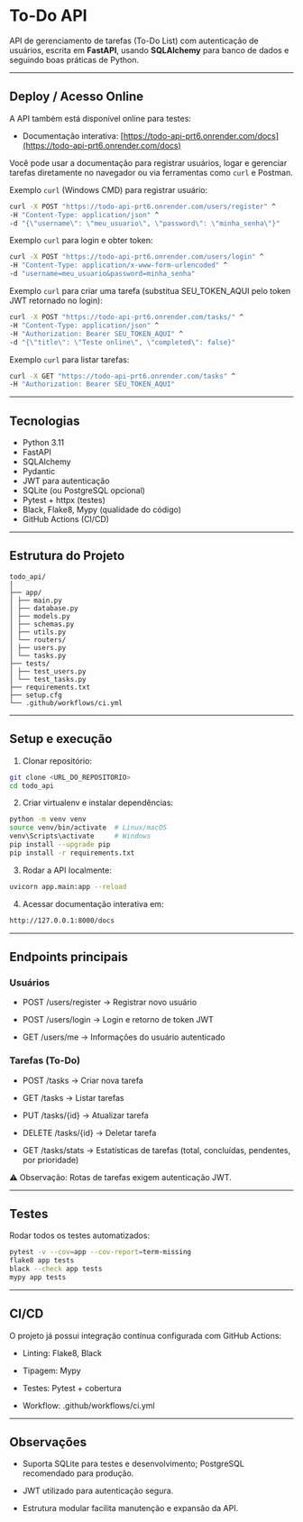 # To-Do API

API de gerenciamento de tarefas (To-Do List) com autenticação de usuários, escrita em **FastAPI**, usando **SQLAlchemy** para banco de dados e seguindo boas práticas de Python.

---

## **Deploy / Acesso Online**

A API também está disponível online para testes:

- Documentação interativa: [https://todo-api-prt6.onrender.com/docs](https://todo-api-prt6.onrender.com/docs)

Você pode usar a documentação para registrar usuários, logar e gerenciar tarefas diretamente no navegador ou via ferramentas como `curl` e Postman.

Exemplo `curl` (Windows CMD) para registrar usuário:

```cmd
curl -X POST "https://todo-api-prt6.onrender.com/users/register" ^
-H "Content-Type: application/json" ^
-d "{\"username\": \"meu_usuario\", \"password\": \"minha_senha\"}"
```

Exemplo `curl` para login e obter token:

```cmd
curl -X POST "https://todo-api-prt6.onrender.com/users/login" ^
-H "Content-Type: application/x-www-form-urlencoded" ^
-d "username=meu_usuario&password=minha_senha"
```

Exemplo `curl` para criar uma tarefa (substitua SEU_TOKEN_AQUI pelo token JWT retornado no login):

```cmd
curl -X POST "https://todo-api-prt6.onrender.com/tasks/" ^
-H "Content-Type: application/json" ^
-H "Authorization: Bearer SEU_TOKEN_AQUI" ^
-d "{\"title\": \"Teste online\", \"completed\": false}"
```

Exemplo `curl` para listar tarefas:

```cmd
curl -X GET "https://todo-api-prt6.onrender.com/tasks" ^
-H "Authorization: Bearer SEU_TOKEN_AQUI"
```

---

## **Tecnologias**

- Python 3.11
- FastAPI
- SQLAlchemy
- Pydantic
- JWT para autenticação
- SQLite (ou PostgreSQL opcional)
- Pytest + httpx (testes)
- Black, Flake8, Mypy (qualidade do código)
- GitHub Actions (CI/CD)

---

## **Estrutura do Projeto**

```text
todo_api/
│
├── app/
│ ├── main.py
│ ├── database.py
│ ├── models.py
│ ├── schemas.py
│ ├── utils.py
│ └── routers/
│ ├── users.py
│ └── tasks.py
├── tests/
│ ├── test_users.py
│ └── test_tasks.py
├── requirements.txt
├── setup.cfg
└── .github/workflows/ci.yml
```

---

## **Setup e execução**

1. Clonar repositório:

```bash
git clone <URL_DO_REPOSITORIO>
cd todo_api
```

2. Criar virtualenv e instalar dependências:

```bash
python -m venv venv
source venv/bin/activate  # Linux/macOS
venv\Scripts\activate     # Windows
pip install --upgrade pip
pip install -r requirements.txt
```

3. Rodar a API localmente:

```bash
uvicorn app.main:app --reload
```

4. Acessar documentação interativa em:

```bash
http://127.0.0.1:8000/docs
```

---

## Endpoints principais

### Usuários

* POST /users/register → Registrar novo usuário

* POST /users/login → Login e retorno de token JWT

* GET /users/me → Informações do usuário autenticado

### Tarefas (To-Do)

* POST /tasks → Criar nova tarefa

* GET /tasks → Listar tarefas

* PUT /tasks/{id} → Atualizar tarefa

* DELETE /tasks/{id} → Deletar tarefa

* GET /tasks/stats → Estatísticas de tarefas (total, concluídas, pendentes, por prioridade)

⚠️ Observação: Rotas de tarefas exigem autenticação JWT.

---

## Testes

Rodar todos os testes automatizados:

```bash
pytest -v --cov=app --cov-report=term-missing
flake8 app tests
black --check app tests
mypy app tests
```

---

## CI/CD

O projeto já possui integração contínua configurada com GitHub Actions:

* Linting: Flake8, Black

* Tipagem: Mypy

* Testes: Pytest + cobertura

* Workflow: .github/workflows/ci.yml

---

## Observações

* Suporta SQLite para testes e desenvolvimento; PostgreSQL recomendado para produção.

* JWT utilizado para autenticação segura.

* Estrutura modular facilita manutenção e expansão da API.
